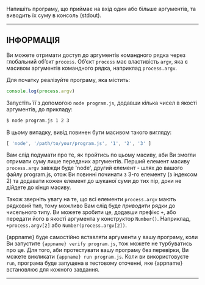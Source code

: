 Напишіть програму, що приймає на вхід один або більше аргументів, та виводить їх суму в консоль (stdout).

----------------------------------------------------------------------
## ІНФОРМАЦІЯ

Ви можете отримати доступ до аргументів командного рядка через глобальний об’єкт `process`. Об’єкт `process` має властивість `argv`, яка є масивом аргументів командного рядка, наприклад `process.argv`.

Для початку реалізуйте програму, яка містить:

```js
console.log(process.argv)
```

Запустіть її з допомогою `node program.js`, додавши кілька чисел в якості аргументів, до прикладу:

```sh
$ node program.js 1 2 3
```

В цьому випадку, вивід повинен бути масивом такого вигляду:

```js
[ 'node', '/path/to/your/program.js', '1', '2', '3' ]
```

Вам слід подумати про те, як пройтись по цьому масиву, аби Ви змогли отримати суму лише переданих аргументів. Перший елемент масиву `process.argv` завжди буде 'node', другий елемент - шлях до вашого файлу program.js, отож Ви повинні починати з 3-го елементу (з індексом 2) та додавати кожен елемент до шуканої суми до тих пір, доки не дійдете до кінця масиву.

Також зверніть увагу на те, що всі елементи `process.argv` мають рядковий тип, тому можливо Вам слід буде *приводити* рядки до чисельного типу. Ви можете зробити це, додавши префікс `+`, або передати його в якості аргумента у конструктор `Number()`. Наприклад,  `+process.argv[2]` або `Number(process.argv[2])`.

{appname} буде самостійно вставляти аргументи у вашу програму, коли Ви запустите `{appname} verify program.js`, тож можете не турбуватись про це. Для того, аби протестувати вашу програму без перевірки, Ви можете викликати `{appname} run program.js`. Коли ви використовуєте `run`, програма буде запущена в тестовому оточенні, яке {appname} встановлює для кожного завдання.

----------------------------------------------------------------------
